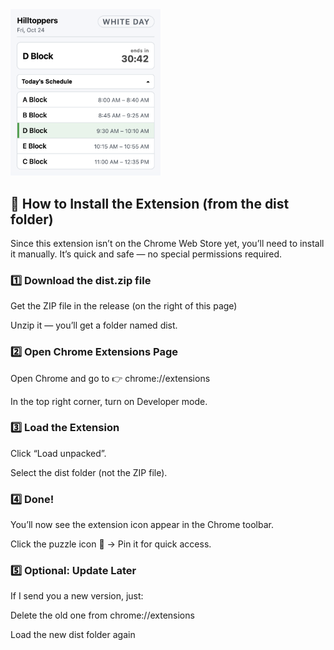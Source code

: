 <img src="preview.png" width="240">

## 🧩 How to Install the Extension (from the dist folder)

Since this extension isn’t on the Chrome Web Store yet, you’ll need to install it manually.
It’s quick and safe — no special permissions required.

### 1️⃣ Download the dist.zip file

Get the ZIP file in the release (on the right of this page)

Unzip it — you’ll get a folder named dist.

### 2️⃣ Open Chrome Extensions Page

Open Chrome and go to
👉 chrome://extensions

In the top right corner, turn on Developer mode.

### 3️⃣ Load the Extension

Click “Load unpacked”.

Select the dist folder (not the ZIP file).

### 4️⃣ Done!

You’ll now see the extension icon appear in the Chrome toolbar.

Click the puzzle icon 🧩 → Pin it for quick access.

### 5️⃣ Optional: Update Later

If I send you a new version, just:

Delete the old one from chrome://extensions

Load the new dist folder again
